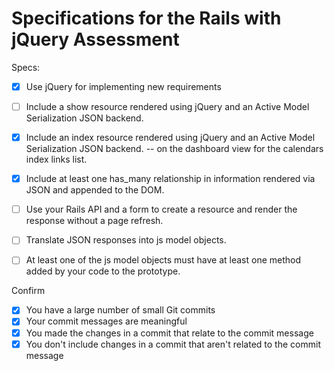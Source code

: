 # Specifications for the Rails with jQuery Assessment

Specs:
- [x] Use jQuery for implementing new requirements
- [ ] Include a show resource rendered using jQuery and an Active Model Serialization JSON backend.

- [x] Include an index resource rendered using jQuery and an Active Model Serialization JSON backend. -- on the dashboard view for the calendars index links list.

- [x] Include at least one has_many relationship in information rendered via JSON and appended to the DOM.
- [ ] Use your Rails API and a form to create a resource and render the response without a page refresh.
- [ ] Translate JSON responses into js model objects.
- [ ] At least one of the js model objects must have at least one method added by your code to the prototype.

Confirm
- [x] You have a large number of small Git commits
- [x] Your commit messages are meaningful
- [x] You made the changes in a commit that relate to the commit message
- [x] You don't include changes in a commit that aren't related to the commit message
